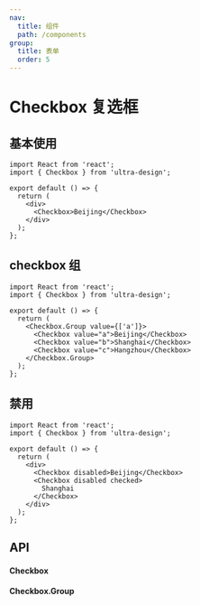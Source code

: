 ```yaml
---
nav:
  title: 组件
  path: /components
group:
  title: 表单
  order: 5
---
```


# Checkbox 复选框

## 基本使用

```tsx
import React from 'react';
import { Checkbox } from 'ultra-design';

export default () => {
  return (
    <div>
      <Checkbox>Beijing</Checkbox>
    </div>
  );
};
```

## checkbox 组

```tsx
import React from 'react';
import { Checkbox } from 'ultra-design';

export default () => {
  return (
    <Checkbox.Group value={['a']}>
      <Checkbox value="a">Beijing</Checkbox>
      <Checkbox value="b">Shanghai</Checkbox>
      <Checkbox value="c">Hangzhou</Checkbox>
    </Checkbox.Group>
  );
};
```

## 禁用

```tsx
import React from 'react';
import { Checkbox } from 'ultra-design';

export default () => {
  return (
    <div>
      <Checkbox disabled>Beijing</Checkbox>
      <Checkbox disabled checked>
        Shanghai
      </Checkbox>
    </div>
  );
};
```

## API

#### Checkbox

<API hideTitle src="./checkbox.tsx" />

#### Checkbox.Group

<API hideTitle src="./checkbox-group.tsx" />
